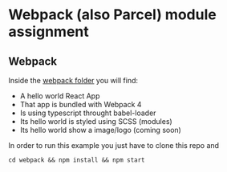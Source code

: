# Webpack (also Parcel) module assignment

## Webpack
Inside the [webpack folder](./webpack) you will find:

- A hello world React App
- That app is bundled with Webpack 4
- Is using typescript throught babel-loader
- Its hello world is styled using SCSS (modules)
- Its hello world show a image/logo (coming soon)

In order to run this example you just have to clone this repo and

```
cd webpack && npm install && npm start
```


